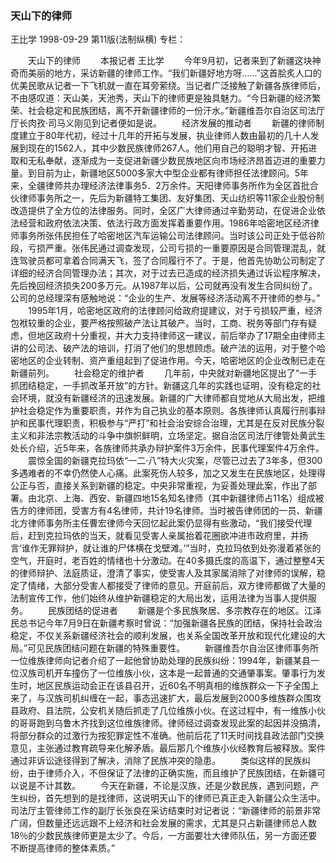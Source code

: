 ### 天山下的律师
王比学
1998-09-29
第11版(法制纵横)
专栏：

　　天山下的律师
　　本报记者  王比学
　　今年9月初，记者来到了新疆这块神奇而美丽的地方，采访新疆的律师工作。“我们新疆好地方呀……”这首脍炙人口的优美民歌从记者一下飞机就一直在耳旁萦绕。当记者广泛接触了新疆各族律师后，不由感叹道：天山美，天池秀，天山下的律师更是独具魅力。“今日新疆的经济繁荣、社会稳定和民族团结，离不开新疆律师的一份汗水。”新疆维吾尔自治区司法厅厅长肉孜·司马义刚见到记者便如是说。
　　经济发展的推动者
　　新疆的律师制度建立于80年代初，经过十几年的开拓与发展，执业律师人数由最初的几十人发展到现在的1562人，其中少数民族律师267人。他们用自己的聪明才智、开拓进取和无私奉献，逐渐成为一支促进新疆少数民族地区向市场经济昂首迈进的重要力量。到目前为止，新疆地区5000多家大中型企业都有律师担任法律顾问。5年来，全疆律师共办理经济法律事务5．2万余件。天阳律师事务所作为全区首批合伙律师事务所之一，先后为新疆特工集团、友好集团、天山纺织等11家企业股份制改造提供了全方位的法律服务。同时，全区广大律师通过辛勤劳动，在促进企业依法经营和政府依法决策、依法行政方面发挥着重要作用。1986年哈密地区经济律师事务所张伟民担任了哈密地区汽车运输公司法律顾问。当时该公司正处于低谷阶段，亏损严重。张伟民通过调查发现，公司亏损的一重要原因是合同管理混乱，就连驾驶员都可拿着合同满天飞，签了合同履行不了。于是，他首先协助公司制定了详细的经济合同管理办法；其次，对于过去已造成的经济损失通过诉讼程序解决，先后挽回经济损失200多万元。从1987年以后，公司就再没有发生合同纠纷了。公司的总经理深有感触地说：“企业的生产、发展等经济活动离不开律师的参与。”
　　1995年1月，哈密地区政府的法律顾问给政府提建议，对于亏损较严重，经济包袱较重的企业，要严格按照破产法让其破产。当时，工商、税务等部门存有疑虑，但地区政府十分重视，并大力支持律师这一建议，前后举办了17期全由律师主讲的公司法、破产法的培训，打消了他们的思想顾虑。破产法的运用，对于整个哈密地区的企业转制、资产重组起到了促进作用。今天，哈密地区的企业改制已走在新疆前列。
　　社会稳定的维护者
　　几年前，中央就对新疆地区提出了“一手抓团结稳定，一手抓改革开放”的方针。新疆这几年的实践也证明，没有稳定的社会环境，就没有新疆经济的迅速发展。新疆的广大律师都自觉地从大局出发，把维护社会稳定作为重要职责，并作为自己执业的基本原则。各族律师认真履行刑事辩护和民事代理职责，积极参与“严打”和社会治安综合治理，尤其是在反对民族分裂主义和非法宗教活动的斗争中旗帜鲜明，立场坚定。据自治区司法厅律管处黄武生处长介绍，近5年来，各族律师共承办辩护案件3万余件，民事代理案件4万余件。
　　震惊全国的新疆克拉玛依“一二·八”特大火灾案，尽管已过去了3年多，但300多遇难者的不幸仍然使人心痛。此案死伤人较多，加之又发生在民族地区，处理得公正与否，直接关系到新疆的稳定。中央非常重视，为妥善处理此案，作出了部署。由北京、上海、西安、新疆四地15名知名律师（其中新疆律师占11名）组成被告方的律师团，受害方有4名律师，共计19名律师。当时被告律师团的一员、新疆北方律师事务所主任曹宏律师今天回忆起此案仍显得有些激动，“我们接受代理后，赶到克拉玛依的当天，就看见受害人亲属抬着花圈欲冲进市政府里，并扬言‘谁作无罪辩护，就让谁的尸体横在戈壁滩。’”当时，克拉玛依到处弥漫着紧张的空气，开庭时，老百姓的情绪也十分激动。在40多摄氏度的高温下，通过整整4天的律师辩护、法庭质证，澄清了事实，使受害人及其家属消除了对律师的误解，稳定了情绪，大部分受害人都接受了律师的意见。开庭前后，双方律师都做了大量的法制宣传工作，他们始终从维护新疆稳定的大局出发，运用法律为当事人提供服务。
　　民族团结的促进者
　　新疆是个多民族聚居、多宗教存在的地区。江泽民总书记今年7月9日在新疆考察时曾说：“加强新疆各民族的团结，保持社会政治稳定，不仅关系新疆经济社会的顺利发展，也关系全国改革开放和现代化建设的大局。”可见民族团结问题在新疆的特殊重要性。
　　新疆维吾尔自治区律师事务所一位维族律师向记者介绍了一起他曾协助处理的民族纠纷：1994年，新疆某县一位汉族司机开车撞伤了一位维族小伙，这本是一起普通的交通肇事案。肇事行为发生时，地区民族运动会正在该县召开，近60名不明真相的维族群众一下子全围上来了，与汉族司机纠缠在一起，事态迅速扩大，最后发展到2000多维族群众围攻县政府、县法院，公安机关随后抓走了几位维族小伙。在这过程中，有一维族小伙的哥哥跑到乌鲁木齐找到这位维族律师。律师经过调查发现此案的起因并没搞清，将部分群众的过激行为按犯罪定性不准确。他前后花了11天时间找县政法部门交换意见，主张通过教育疏导来化解矛盾。最后那几个维族小伙经教育后被释放。案件通过非诉讼途径得到了解决，消除了民族冲突的隐患。
　　类似这样的民族纠纷，由于律师介入，不但保证了法律的正确实施，而且维护了民族团结，在新疆可以说是不计其数。
　　今天在新疆，不论是汉族，还是少数民族，遇到问题，产生纠纷，首先想到的是找律师，这说明天山下的律师已真正走入新疆公众生活中。司法厅主管律师工作的副厅长张良在采访结束时对记者说：“新疆律师的前景非常广阔，但数量还远远跟不上经济和社会发展的需求，尤其是只占新疆律师总人数18％的少数民族律师更是太少了。今后，一方面要壮大律师队伍，另一方面还要不断提高律师的整体素质。”
